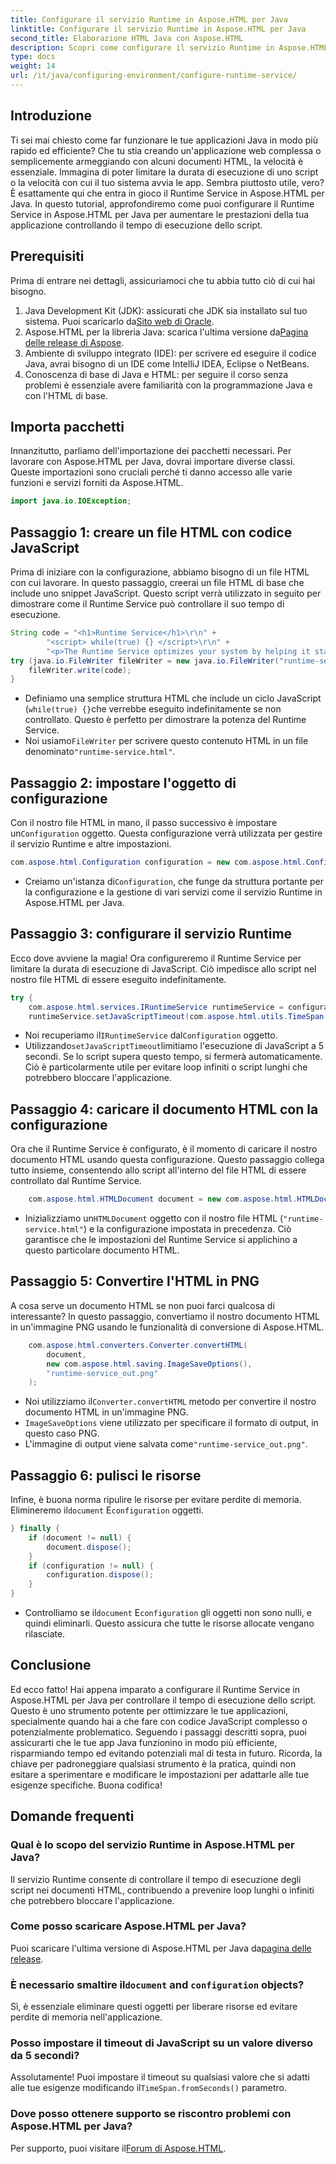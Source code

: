 ```yaml
---
title: Configurare il servizio Runtime in Aspose.HTML per Java
linktitle: Configurare il servizio Runtime in Aspose.HTML per Java
second_title: Elaborazione HTML Java con Aspose.HTML
description: Scopri come configurare il servizio Runtime in Aspose.HTML per Java per ottimizzare l'esecuzione degli script, evitando loop infiniti e migliorando le prestazioni dell'applicazione.
type: docs
weight: 14
url: /it/java/configuring-environment/configure-runtime-service/
---
```

## Introduzione
Ti sei mai chiesto come far funzionare le tue applicazioni Java in modo più rapido ed efficiente? Che tu stia creando un'applicazione web complessa o semplicemente armeggiando con alcuni documenti HTML, la velocità è essenziale. Immagina di poter limitare la durata di esecuzione di uno script o la velocità con cui il tuo sistema avvia le app. Sembra piuttosto utile, vero? È esattamente qui che entra in gioco il Runtime Service in Aspose.HTML per Java. In questo tutorial, approfondiremo come puoi configurare il Runtime Service in Aspose.HTML per Java per aumentare le prestazioni della tua applicazione controllando il tempo di esecuzione dello script.
## Prerequisiti
Prima di entrare nei dettagli, assicuriamoci che tu abbia tutto ciò di cui hai bisogno. 
1.  Java Development Kit (JDK): assicurati che JDK sia installato sul tuo sistema. Puoi scaricarlo da[Sito web di Oracle](https://www.oracle.com/java/technologies/javase-downloads.html).
2.  Aspose.HTML per la libreria Java: scarica l'ultima versione da[Pagina delle release di Aspose](https://releases.aspose.com/html/java/). 
3. Ambiente di sviluppo integrato (IDE): per scrivere ed eseguire il codice Java, avrai bisogno di un IDE come IntelliJ IDEA, Eclipse o NetBeans.
4. Conoscenza di base di Java e HTML: per seguire il corso senza problemi è essenziale avere familiarità con la programmazione Java e con l'HTML di base.

## Importa pacchetti
Innanzitutto, parliamo dell'importazione dei pacchetti necessari. Per lavorare con Aspose.HTML per Java, dovrai importare diverse classi. Queste importazioni sono cruciali perché ti danno accesso alle varie funzioni e servizi forniti da Aspose.HTML.
```java
import java.io.IOException;
```

## Passaggio 1: creare un file HTML con codice JavaScript
Prima di iniziare con la configurazione, abbiamo bisogno di un file HTML con cui lavorare. In questo passaggio, creerai un file HTML di base che include uno snippet JavaScript. Questo script verrà utilizzato in seguito per dimostrare come il Runtime Service può controllare il suo tempo di esecuzione.
```java
String code = "<h1>Runtime Service</h1>\r\n" +
		"<script> while(true) {} </script>\r\n" +
		"<p>The Runtime Service optimizes your system by helping it start apps and programs faster.</p>\r\n";
try (java.io.FileWriter fileWriter = new java.io.FileWriter("runtime-service.html")) {
	fileWriter.write(code);
}
```

- Definiamo una semplice struttura HTML che include un ciclo JavaScript (`while(true) {}`che verrebbe eseguito indefinitamente se non controllato. Questo è perfetto per dimostrare la potenza del Runtime Service.
-  Noi usiamo`FileWriter` per scrivere questo contenuto HTML in un file denominato`"runtime-service.html"`.
## Passaggio 2: impostare l'oggetto di configurazione
 Con il nostro file HTML in mano, il passo successivo è impostare un`Configuration` oggetto. Questa configurazione verrà utilizzata per gestire il servizio Runtime e altre impostazioni.
```java
com.aspose.html.Configuration configuration = new com.aspose.html.Configuration();
```

-  Creiamo un'istanza di`Configuration`, che funge da struttura portante per la configurazione e la gestione di vari servizi come il servizio Runtime in Aspose.HTML per Java.
## Passaggio 3: configurare il servizio Runtime
Ecco dove avviene la magia! Ora configureremo il Runtime Service per limitare la durata di esecuzione di JavaScript. Ciò impedisce allo script nel nostro file HTML di essere eseguito indefinitamente.
```java
try {
	com.aspose.html.services.IRuntimeService runtimeService = configuration.getService(com.aspose.html.services.IRuntimeService.class);
	runtimeService.setJavaScriptTimeout(com.aspose.html.utils.TimeSpan.fromSeconds(5));
```

-  Noi recuperiamo il`IRuntimeService` dal`Configuration` oggetto.
-  Utilizzando`setJavaScriptTimeout`limitiamo l'esecuzione di JavaScript a 5 secondi. Se lo script supera questo tempo, si fermerà automaticamente. Ciò è particolarmente utile per evitare loop infiniti o script lunghi che potrebbero bloccare l'applicazione.
## Passaggio 4: caricare il documento HTML con la configurazione
Ora che il Runtime Service è configurato, è il momento di caricare il nostro documento HTML usando questa configurazione. Questo passaggio collega tutto insieme, consentendo allo script all'interno del file HTML di essere controllato dal Runtime Service.
```java
	com.aspose.html.HTMLDocument document = new com.aspose.html.HTMLDocument("runtime-service.html", configuration);
```

-  Inizializziamo un`HTMLDocument` oggetto con il nostro file HTML (`"runtime-service.html"`) e la configurazione impostata in precedenza. Ciò garantisce che le impostazioni del Runtime Service si applichino a questo particolare documento HTML.
## Passaggio 5: Convertire l'HTML in PNG
A cosa serve un documento HTML se non puoi farci qualcosa di interessante? In questo passaggio, convertiamo il nostro documento HTML in un'immagine PNG usando le funzionalità di conversione di Aspose.HTML.
```java
	com.aspose.html.converters.Converter.convertHTML(
		document,
		new com.aspose.html.saving.ImageSaveOptions(),
		"runtime-service_out.png"
	);
```

-  Noi utilizziamo il`Converter.convertHTML` metodo per convertire il nostro documento HTML in un'immagine PNG.
- `ImageSaveOptions` viene utilizzato per specificare il formato di output, in questo caso PNG.
- L'immagine di output viene salvata come`"runtime-service_out.png"`.
## Passaggio 6: pulisci le risorse
 Infine, è buona norma ripulire le risorse per evitare perdite di memoria. Elimineremo il`document` E`configuration` oggetti.
```java
} finally {
	if (document != null) {
		document.dispose();
	}
	if (configuration != null) {
		configuration.dispose();
	}
}
```

-  Controlliamo se il`document` E`configuration` gli oggetti non sono nulli, e quindi eliminarli. Questo assicura che tutte le risorse allocate vengano rilasciate.

## Conclusione
Ed ecco fatto! Hai appena imparato a configurare il Runtime Service in Aspose.HTML per Java per controllare il tempo di esecuzione dello script. Questo è uno strumento potente per ottimizzare le tue applicazioni, specialmente quando hai a che fare con codice JavaScript complesso o potenzialmente problematico. Seguendo i passaggi descritti sopra, puoi assicurarti che le tue app Java funzionino in modo più efficiente, risparmiando tempo ed evitando potenziali mal di testa in futuro. Ricorda, la chiave per padroneggiare qualsiasi strumento è la pratica, quindi non esitare a sperimentare e modificare le impostazioni per adattarle alle tue esigenze specifiche. Buona codifica!
## Domande frequenti
### Qual è lo scopo del servizio Runtime in Aspose.HTML per Java?  
Il servizio Runtime consente di controllare il tempo di esecuzione degli script nei documenti HTML, contribuendo a prevenire loop lunghi o infiniti che potrebbero bloccare l'applicazione.
### Come posso scaricare Aspose.HTML per Java?  
 Puoi scaricare l'ultima versione di Aspose.HTML per Java da[pagina delle release](https://releases.aspose.com/html/java/).
###  È necessario smaltire il`document` and `configuration` objects?  
Sì, è essenziale eliminare questi oggetti per liberare risorse ed evitare perdite di memoria nell'applicazione.
### Posso impostare il timeout di JavaScript su un valore diverso da 5 secondi?  
 Assolutamente! Puoi impostare il timeout su qualsiasi valore che si adatti alle tue esigenze modificando il`TimeSpan.fromSeconds()` parametro.
### Dove posso ottenere supporto se riscontro problemi con Aspose.HTML per Java?  
 Per supporto, puoi visitare il[Forum di Aspose.HTML](https://forum.aspose.com/c/html/29).